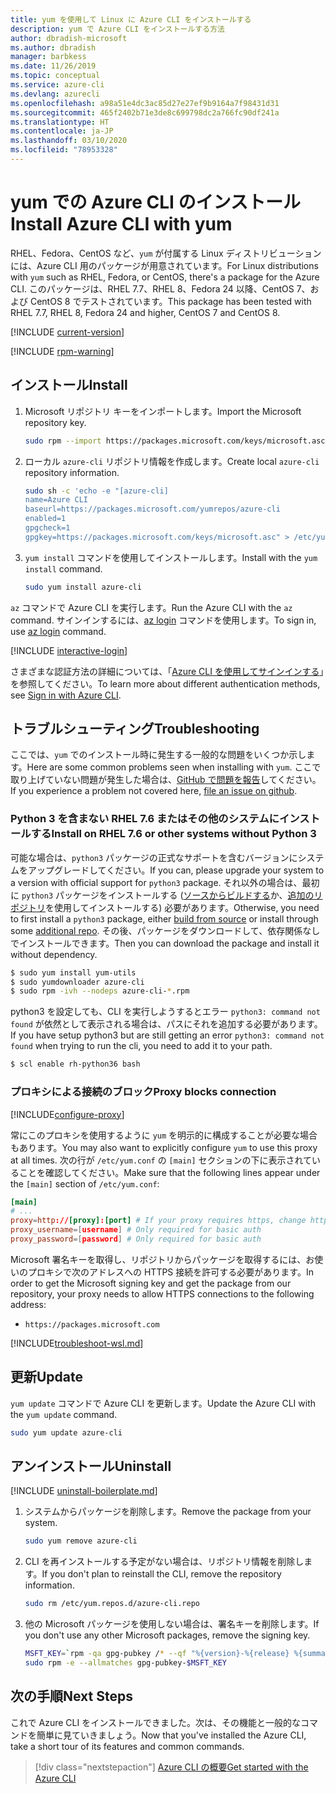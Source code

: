 ```yaml
---
title: yum を使用して Linux に Azure CLI をインストールする
description: yum で Azure CLI をインストールする方法
author: dbradish-microsoft
ms.author: dbradish
manager: barbkess
ms.date: 11/26/2019
ms.topic: conceptual
ms.service: azure-cli
ms.devlang: azurecli
ms.openlocfilehash: a98a51e4dc3ac85d27e27ef9b9164a7f98431d31
ms.sourcegitcommit: 465f2402b71e3de8c699798dc2a766fc90df241a
ms.translationtype: HT
ms.contentlocale: ja-JP
ms.lasthandoff: 03/10/2020
ms.locfileid: "78953328"
---
```

# <a name="install-azure-cli-with-yum"></a><span data-ttu-id="78d81-103">yum での Azure CLI のインストール</span><span class="sxs-lookup"><span data-stu-id="78d81-103">Install Azure CLI with yum</span></span>

<span data-ttu-id="78d81-104">RHEL、Fedora、CentOS など、`yum` が付属する Linux ディストリビューションには、Azure CLI 用のパッケージが用意されています。</span><span class="sxs-lookup"><span data-stu-id="78d81-104">For Linux distributions with `yum` such as RHEL, Fedora, or CentOS, there's a package for the Azure CLI.</span></span> <span data-ttu-id="78d81-105">このパッケージは、RHEL 7.7、RHEL 8、Fedora 24 以降、CentOS 7、および CentOS 8 でテストされています。</span><span class="sxs-lookup"><span data-stu-id="78d81-105">This package has been tested with RHEL 7.7, RHEL 8, Fedora 24 and higher, CentOS 7 and CentOS 8.</span></span>

[!INCLUDE [current-version](includes/current-version.md)]

[!INCLUDE [rpm-warning](includes/rpm-warning.md)]

## <a name="install"></a><span data-ttu-id="78d81-106">インストール</span><span class="sxs-lookup"><span data-stu-id="78d81-106">Install</span></span>

1. <span data-ttu-id="78d81-107">Microsoft リポジトリ キーをインポートします。</span><span class="sxs-lookup"><span data-stu-id="78d81-107">Import the Microsoft repository key.</span></span>

   ```bash
   sudo rpm --import https://packages.microsoft.com/keys/microsoft.asc
   ```

2. <span data-ttu-id="78d81-108">ローカル `azure-cli` リポジトリ情報を作成します。</span><span class="sxs-lookup"><span data-stu-id="78d81-108">Create local `azure-cli` repository information.</span></span>

   ```bash
   sudo sh -c 'echo -e "[azure-cli]
   name=Azure CLI
   baseurl=https://packages.microsoft.com/yumrepos/azure-cli
   enabled=1
   gpgcheck=1
   gpgkey=https://packages.microsoft.com/keys/microsoft.asc" > /etc/yum.repos.d/azure-cli.repo'
   ```

3. <span data-ttu-id="78d81-109">`yum install` コマンドを使用してインストールします。</span><span class="sxs-lookup"><span data-stu-id="78d81-109">Install with the `yum install` command.</span></span>

   ```bash
   sudo yum install azure-cli
   ```

<span data-ttu-id="78d81-110">`az` コマンドで Azure CLI を実行します。</span><span class="sxs-lookup"><span data-stu-id="78d81-110">Run the Azure CLI with the `az` command.</span></span> <span data-ttu-id="78d81-111">サインインするには、[az login](/cli/azure/reference-index#az-login) コマンドを使用します。</span><span class="sxs-lookup"><span data-stu-id="78d81-111">To sign in, use [az login](/cli/azure/reference-index#az-login) command.</span></span>

[!INCLUDE [interactive-login](includes/interactive-login.md)]

<span data-ttu-id="78d81-112">さまざまな認証方法の詳細については、「[Azure CLI を使用してサインインする](authenticate-azure-cli.md)」を参照してください。</span><span class="sxs-lookup"><span data-stu-id="78d81-112">To learn more about different authentication methods, see [Sign in with Azure CLI](authenticate-azure-cli.md).</span></span>

## <a name="troubleshooting"></a><span data-ttu-id="78d81-113">トラブルシューティング</span><span class="sxs-lookup"><span data-stu-id="78d81-113">Troubleshooting</span></span>

<span data-ttu-id="78d81-114">ここでは、`yum` でのインストール時に発生する一般的な問題をいくつか示します。</span><span class="sxs-lookup"><span data-stu-id="78d81-114">Here are some common problems seen when installing with `yum`.</span></span> <span data-ttu-id="78d81-115">ここで取り上げていない問題が発生した場合は、[GitHub で問題を報告](https://github.com/Azure/azure-cli/issues)してください。</span><span class="sxs-lookup"><span data-stu-id="78d81-115">If you experience a problem not covered here, [file an issue on github](https://github.com/Azure/azure-cli/issues).</span></span>

### <a name="install-on-rhel-76-or-other-systems-without-python-3"></a><span data-ttu-id="78d81-116">Python 3 を含まない RHEL 7.6 またはその他のシステムにインストールする</span><span class="sxs-lookup"><span data-stu-id="78d81-116">Install on RHEL 7.6 or other systems without Python 3</span></span>

<span data-ttu-id="78d81-117">可能な場合は、`python3` パッケージの正式なサポートを含むバージョンにシステムをアップグレードしてください。</span><span class="sxs-lookup"><span data-stu-id="78d81-117">If you can, please upgrade your system to a version with official support for `python3` package.</span></span> <span data-ttu-id="78d81-118">それ以外の場合は、最初に `python3` パッケージをインストールする ([ソースからビルドする](https://github.com/linux-on-ibm-z/docs/wiki/Building-Python-3.6.x)か、[追加のリポジトリ](https://developers.redhat.com/blog/2018/08/13/install-python3-rhel/)を使用してインストールする) 必要があります。</span><span class="sxs-lookup"><span data-stu-id="78d81-118">Otherwise, you need to first install a `python3` package, either [build from source](https://github.com/linux-on-ibm-z/docs/wiki/Building-Python-3.6.x) or install through some [additional repo](https://developers.redhat.com/blog/2018/08/13/install-python3-rhel/).</span></span> <span data-ttu-id="78d81-119">その後、パッケージをダウンロードして、依存関係なしでインストールできます。</span><span class="sxs-lookup"><span data-stu-id="78d81-119">Then you can download the package and install it without dependency.</span></span>
```bash
$ sudo yum install yum-utils
$ sudo yumdownloader azure-cli
$ sudo rpm -ivh --nodeps azure-cli-*.rpm
```

<span data-ttu-id="78d81-120">python3 を設定しても、CLI を実行しようするとエラー `python3: command not found` が依然として表示される場合は、パスにそれを追加する必要があります。</span><span class="sxs-lookup"><span data-stu-id="78d81-120">If you have setup python3 but are still getting an error `python3: command not found` when trying to run the cli, you need to add it to your path.</span></span>
```bash
$ scl enable rh-python36 bash
```

### <a name="proxy-blocks-connection"></a><span data-ttu-id="78d81-121">プロキシによる接続のブロック</span><span class="sxs-lookup"><span data-stu-id="78d81-121">Proxy blocks connection</span></span>

[!INCLUDE[configure-proxy](includes/configure-proxy.md)]

<span data-ttu-id="78d81-122">常にこのプロキシを使用するように `yum` を明示的に構成することが必要な場合もあります。</span><span class="sxs-lookup"><span data-stu-id="78d81-122">You may also want to explicitly configure `yum` to use this proxy at all times.</span></span> <span data-ttu-id="78d81-123">次の行が `/etc/yum.conf` の `[main]` セクションの下に表示されていることを確認してください。</span><span class="sxs-lookup"><span data-stu-id="78d81-123">Make sure that the following lines appear under the `[main]` section of `/etc/yum.conf`:</span></span>

```yum.conf
[main]
# ...
proxy=http://[proxy]:[port] # If your proxy requires https, change http->https
proxy_username=[username] # Only required for basic auth
proxy_password=[password] # Only required for basic auth
```

<span data-ttu-id="78d81-124">Microsoft 署名キーを取得し、リポジトリからパッケージを取得するには、お使いのプロキシで次のアドレスへの HTTPS 接続を許可する必要があります。</span><span class="sxs-lookup"><span data-stu-id="78d81-124">In order to get the Microsoft signing key and get the package from our repository, your proxy needs to allow HTTPS connections to the following address:</span></span>

* `https://packages.microsoft.com`

[!INCLUDE[troubleshoot-wsl.md](includes/troubleshoot-wsl.md)]

## <a name="update"></a><span data-ttu-id="78d81-125">更新</span><span class="sxs-lookup"><span data-stu-id="78d81-125">Update</span></span>

<span data-ttu-id="78d81-126">`yum update` コマンドで Azure CLI を更新します。</span><span class="sxs-lookup"><span data-stu-id="78d81-126">Update the Azure CLI with the `yum update` command.</span></span>

```bash
sudo yum update azure-cli
```

## <a name="uninstall"></a><span data-ttu-id="78d81-127">アンインストール</span><span class="sxs-lookup"><span data-stu-id="78d81-127">Uninstall</span></span>

[!INCLUDE [uninstall-boilerplate.md](includes/uninstall-boilerplate.md)]

1. <span data-ttu-id="78d81-128">システムからパッケージを削除します。</span><span class="sxs-lookup"><span data-stu-id="78d81-128">Remove the package from your system.</span></span>

   ```bash
   sudo yum remove azure-cli
   ```

2. <span data-ttu-id="78d81-129">CLI を再インストールする予定がない場合は、リポジトリ情報を削除します。</span><span class="sxs-lookup"><span data-stu-id="78d81-129">If you don't plan to reinstall the CLI, remove the repository information.</span></span>

   ```bash
   sudo rm /etc/yum.repos.d/azure-cli.repo
   ```

3. <span data-ttu-id="78d81-130">他の Microsoft パッケージを使用しない場合は、署名キーを削除します。</span><span class="sxs-lookup"><span data-stu-id="78d81-130">If you don't use any other Microsoft packages, remove the signing key.</span></span>

   ```bash
   MSFT_KEY=`rpm -qa gpg-pubkey /* --qf "%{version}-%{release} %{summary}\n" | grep Microsoft | awk '{print $1}'`
   sudo rpm -e --allmatches gpg-pubkey-$MSFT_KEY
   ```

## <a name="next-steps"></a><span data-ttu-id="78d81-131">次の手順</span><span class="sxs-lookup"><span data-stu-id="78d81-131">Next Steps</span></span>

<span data-ttu-id="78d81-132">これで Azure CLI をインストールできました。次は、その機能と一般的なコマンドを簡単に見ていきましょう。</span><span class="sxs-lookup"><span data-stu-id="78d81-132">Now that you've installed the Azure CLI, take a short tour of its features and common commands.</span></span>

> [!div class="nextstepaction"]
> [<span data-ttu-id="78d81-133">Azure CLI の概要</span><span class="sxs-lookup"><span data-stu-id="78d81-133">Get started with the Azure CLI</span></span>](get-started-with-azure-cli.md)
